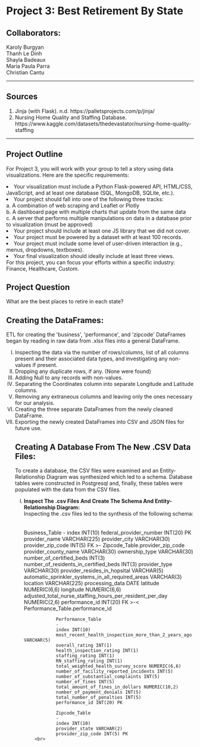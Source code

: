 # Project 3: Best Retirement By State

## Collaborators:<br>
Karoly Burgyan<br>
Thanh Le Dinh<br>
Shayla Badeaux<br>
Maria Paula Parra<br>
Christian Cantu<br>

---
## Sources 
<ol>
    <li>Jinja (with Flask). n.d. https://palletsprojects.com/p/jinja/</li>
    <li>Nursing Home Quality and Staffing Database. https://www.kaggle.com/datasets/thedevastator/nursing-home-quality-staffing</li>
</ol>

---
## Project Outline
For Project 3, you will work with your group to tell a story using data visualizations. Here are the specific requirements:
<li>
    Your visualization must include a Python Flask-powered API, HTML/CSS, JavaScript, and at least one database (SQL, MongoDB, SQLite, etc.).<br>
<li>
    Your project should fall into one of the following three tracks:
</li>
 a. A combination of web scraping and Leaflet or Plotly<br>
 b. A dashboard page with multiple charts that update from the same data<br>
 c. A server that performs multiple manipulations on data in a database prior to visualization (must be approved)<br>
<li>
    Your project should include at least one JS library that we did not cover.
</li>
<li>
    Your project must be powered by a dataset with at least 100 records.
</li>
<li>
    Your project must include some level of user-driven interaction (e.g., menus, dropdowns, textboxes).
</li>
<li>
    Your final visualization should ideally include at least three views.
</li>
For this project, you can focus your efforts within a specific industry: Finance, Healthcare, Custom.<br>

## Project Question 
What are the best places to retire in each state?<br>

## Creating the DataFrames:
ETL for creating the 'business', 'performance',  and 'zipcode' DataFrames began by reading in raw data from .xlsx files into a general DataFrame.
<ol style='list-style-type: upper-roman;'>
    <li>
        Inspecting the data via the number of rows/columns, list of all columns present and their associated data types, and investigating any non-values if present.
    </li>
    <li>
        Dropping any duplicate rows, if any. (None were found)
    </li>
    <li>
        Adding Null to any records with non-values. 
    </li>
    <li>
        Separating the Coordinates column into separate Longitude and Latitude columns.
    </li>
    <li>
        Removing any extraneous columns and leaving only the ones necessary for our analysis.
    <li>
        Creating the three separate DataFrames from the newly cleaned DataFrame.
    </li>
    <li>
        Exporting the newly created DataFrames into CSV and JSON files for future use.
    </li>

## Creating A Database From The New .CSV Data Files:

To create a database, the CSV files were examined and an Entity-Relationship Diagram was synthesized which led to a schema. Database tables were constructed in Postgresql and, finally, these tables were populated with the data from the CSV files.
<ol style='list-style-type: upper-roman;'>
    <li>
        <strong>Inspect The .csv Files And Create The Schema And Entity-Relationship Diagram:</strong><br>
        Inspecting the .csv files led to the synthesis of the following schema:<br><br> 
        <br>
                Business_Table
                - 
                index INT(10)
                federal_provider_number INT(20) PK 
                provider_name VARCHAR(225)
                provider_city VARCHAR(30)
                provider_zip_code INT(5) FK >- Zipcode_Table.provider_zip_code
                provider_county_name VARCHAR(30)
                ownership_type VARCHAR(30)
                number_of_certified_beds INT(3)
                number_of_residents_in_certified_beds INT(3)
                provider_type VARCHAR(30)
                provider_resides_in_hopsital VARCHAR(5)
                automatic_sprinkler_systems_in_all_required_areas VARCHAR(3)
                location VARCHAR(225)
                processing_data DATE
                latitude NUMERIC(6,6)
                longitude NUMERIC(6,6)
                adjusted_total_nurse_staffing_hours_per_resident_per_day NUMERIC(2,6)
                performance_id INT(20) FK >-< Performance_Table.performance_id
                
                Performance_Table
                -
                index INT(10)
                most_recent_health_inspection_more_than_2_years_ago VARCHAR(5)
                overall_rating INT(1)
                health_inspection_rating INT(1)
                staffing_rating INT(1)
                RN_staffing_rating INT(1)
                total_weighted_health_survey_score NUMERIC(6,6)
                number_of_facility_reported_incidents INT(5)
                number_of_substantial_complaints INT(5)
                number_of_fines INT(5)
                total_amount_of_fines_in_dollars NUMERIC(10,2)
                number_of_payment_denials INT(5)
                total_number_of_penalties INT(5)
                performance_id INT(20) PK                
                
                Zipcode_Table
                - 
                index INT(10)
                provider_state VARCHAR(2)
                provider_zip_code INT(5) PK
        <br>


